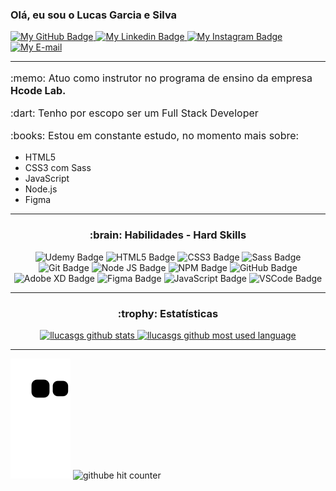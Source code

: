 <h3>Olá, eu sou o Lucas Garcia e Silva</h3>
<div>
    <a href="https://github.com/llucasgs">
        <img src="https://img.shields.io/badge/GitHub-100000?style=for-the-badge&logo=github&logoColor=white" alt="My GitHub Badge" />
    </a>
    <a href="https://www.linkedin.com/in/lucasgarciaesilva/">
        <img src="https://img.shields.io/badge/LinkedIn-0077B5?style=for-the-badge&logo=linkedin&logoColor=white" alt="My Linkedin Badge" />
    </a>
    <a href="https://www.instagram.com/llucas_gs/">
        <img src="https://img.shields.io/badge/Instagram-E4405F?style=for-the-badge&logo=instagram&logoColor=white" alt="My Instagram Badge" />
    </a>
    <a href="mailto:llucasgarciaesilva@hotmail.com">
        <img src="https://img.shields.io/static/v1?style=flat-square&logo=microsoft-outlook&label=Outlook&message=llucasgarciaesilva@hotmail.com&color=26A9A9" alt="My E-mail" />
    </a>
</div>
    
<hr />

<div>
    <p style="font-size: 16px;">
        :memo: Atuo como instrutor no programa de ensino da empresa <b>Hcode Lab.</b>
    </p>
    <p style="font-size: 16px;">
        :dart: Tenho por escopo ser um Full Stack Developer
    </p>
</div>

<div>
    <p style="font-size: 16px;">
        :books: Estou em constante estudo, no momento mais sobre:
    </p>
    <ul>
        <li>HTML5</li>
        <li>CSS3 com Sass</li>
        <li>JavaScript</li>
        <li>Node.js</li>
        <li>Figma</li>
    </ul>
<div>

<hr />

<h3 align="center">:brain: Habilidades - Hard Skills</h3>
<div align="center">
    <img src="https://img.shields.io/badge/Udemy-EC5252?style=for-the-badge&logo=Udemy&logoColor=white" alt="Udemy Badge" />
    <img src="https://img.shields.io/badge/HTML5-E34F26?style=for-the-badge&logo=html5&logoColor=white" alt="HTML5 Badge" />
    <img src="https://img.shields.io/badge/CSS3-1572B6?style=for-the-badge&logo=css3&logoColor=white" alt="CSS3 Badge" />
    <img src="https://img.shields.io/badge/Sass-CC6699?style=for-the-badge&logo=sass&logoColor=white" alt="Sass Badge" />
    <img src="https://img.shields.io/badge/GIT-E44C30?style=for-the-badge&logo=git&logoColor=white" alt="Git Badge" />
    <img src="https://img.shields.io/badge/Node.js-339933?style=for-the-badge&logo=nodedotjs&logoColor=white" alt="Node JS Badge" />
    <img src="https://img.shields.io/badge/npm-CB3837?style=for-the-badge&logo=npm&logoColor=white" alt="NPM Badge" />
    <img src="https://img.shields.io/badge/GitHub-100000?style=for-the-badge&logo=github&logoColor=white" alt="GitHub Badge" />
    <img src="https://img.shields.io/badge/Adobe%20XD-470137?style=for-the-badge&logo=Adobe%20XD&logoColor=#FF61F6" alt="Adobe XD Badge" />
    <img src="https://img.shields.io/badge/Figma-F24E1E?style=for-the-badge&logo=figma&logoColor=white" alt="Figma Badge" />
    <img src="https://img.shields.io/badge/JavaScript-323330?style=for-the-badge&logo=javascript&logoColor=F7DF1E" alt="JavaScript Badge" />
    <img src="https://img.shields.io/badge/VSCode-0078D4?style=for-the-badge&logo=visual%20studio%20code&logoColor=white" alt="VSCode Badge" />
</div>

<hr />    

<h3 align="center">:trophy: Estatísticas</h3>
<div align="center">
    <a href="https://github.com/llucasgs">
        <img src="https://github-readme-stats.vercel.app/api?username=llucasgs&theme=vue" alt="llucasgs github stats" />
        <img src="https://github-readme-stats.vercel.app/api/top-langs/?username=llucasgs&theme=vue" alt="llucasgs github most used language" />
    </a>
</div>

<hr />

<img src="https://github.com/rafaballerini/rafaballerini/blob/output/github-contribution-grid-snake.svg" alt="Snake Animation" />

<img src="https://hits.seeyoufarm.com/api/count/incr/badge.svg?url=https%3A%2F%2Fgithub.com%2Fllucasgs1212%2Fhit-counter" alt="githube hit counter" />

